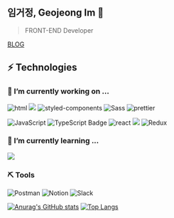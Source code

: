 ## 임거정, Geojeong Im 👋

> FRONT-END Developer

[BLOG](https://dgd03146-github-io.vercel.app/)

## ⚡ Technologies

<h3>💼 I’m currently working on ...</h3>

![html](https://img.shields.io/badge/html5-E34F26?style=for-the-badge&logo=html5&logoColor=white)
<img src="https://img.shields.io/badge/css3-1572B6?style=for-the-badge&logo=css3&logoColor=white">
![styled-components](https://img.shields.io/badge/styled--components-DB7093?style=for-the-badge&logo=styled-components&logoColor=white)
![Sass](https://img.shields.io/badge/Sass-CC6699?style=for-the-badge&logo=sass&logoColor=white)
![prettier](https://img.shields.io/badge/prettier-1A2C34?style=for-the-badge&logo=prettier&logoColor=F7BA3E)

![JavaScript](https://img.shields.io/badge/JavaScript-323330?style=for-the-badge&logo=javascript&logoColor=F7DF1E)
![TypeScript Badge](https://img.shields.io/badge/TypeScript-007ACC?style=for-the-badge&logo=typescript&logoColor=white)
![react](https://img.shields.io/badge/React-20232A?style=for-the-badge&logo=react&logoColor=61DAFB)
<img src="https://img.shields.io/badge/React_Query-FF4154?style=for-the-badge&logo=react query&logoColor=white">
![Redux](https://img.shields.io/badge/Redux-593D88?style=for-the-badge&logo=redux&logoColor=white)

<h3>🌱 I’m currently learning ...</h3>
<img src="https://img.shields.io/badge/typescript-3178C6?style=for-the-badge&logo=typescript&logoColor=white">

### ⛏ Tools

![Postman](https://img.shields.io/badge/Postman-FF6C37?style=for-the-badge&logo=Postman&logoColor=white)
![Notion](https://img.shields.io/badge/Notion-000000?style=for-the-badge&logo=notion&logoColor=white)
![Slack](https://img.shields.io/badge/Slack-4A154B?style=for-the-badge&logo=slack&logoColor=white)

[![Anurag's GitHub stats](https://github-readme-stats.vercel.app/api?username=dgd03146)](https://github.com/dgd03146/github-readme-stats) 
[![Top Langs](https://github-readme-stats.vercel.app/api/top-langs/?username=dgd03146&layout=compact)](https://github.com/dgd03146/github-readme-stats) 
